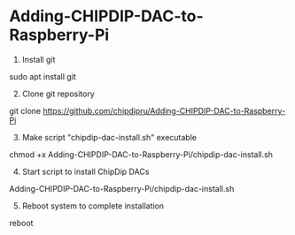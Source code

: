 # Adding-CHIPDIP-DAC-to-Raspberry-Pi

1) Install git

sudo apt install git

2) Clone git repository

git clone https://github.com/chipdipru/Adding-CHIPDIP-DAC-to-Raspberry-Pi

3) Make script "chipdip-dac-install.sh" executable

chmod +x Adding-CHIPDIP-DAC-to-Raspberry-Pi/chipdip-dac-install.sh

4) Start script to install ChipDip DACs

Adding-CHIPDIP-DAC-to-Raspberry-Pi/chipdip-dac-install.sh

5) Reboot system to complete installation

reboot
